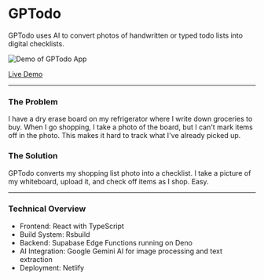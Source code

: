 # GPTodo

GPTodo uses AI to convert photos of handwritten or typed todo lists into digital checklists.

![Demo of GPTodo App](./assets/demo.gif)

[Live Demo](https://gptodo.app)

---

### The Problem

I have a dry erase board on my refrigerator where I write down groceries to buy. When I go shopping, I take a photo of the board, but I can't mark items off in the photo. This makes it hard to track what I've already picked up.

### The Solution

GPTodo converts my shopping list photo into a checklist. I take a picture of my whiteboard, upload it, and check off items as I shop. Easy.

---

### Technical Overview

- Frontend: React with TypeScript
- Build System: Rsbuild
- Backend: Supabase Edge Functions running on Deno
- AI Integration: Google Gemini AI for image processing and text extraction
- Deployment: Netlify
